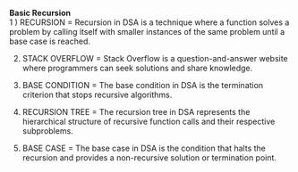  **Basic Recursion<br>**
1 ) RECURSION = Recursion in DSA is a technique where a function solves a problem by calling itself with smaller instances of the same problem until a base case is reached.

2) STACK OVERFLOW = Stack Overflow is a question-and-answer website where programmers can seek solutions and share knowledge.

3) BASE CONDITION = The base condition in DSA is the termination criterion that stops recursive algorithms.

4) RECURSION TREE = The recursion tree in DSA represents the hierarchical structure of recursive function calls and their respective subproblems.

5) BASE CASE = The base case in DSA is the condition that halts the recursion and provides a non-recursive solution or termination point.






